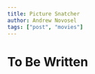 ```yaml
---
title: Picture Snatcher
author: Andrew Novosel
tags: ["post", "movies"]
---
```


<h1 class="text-2xl font-bold ml-5">To Be Written</h1>